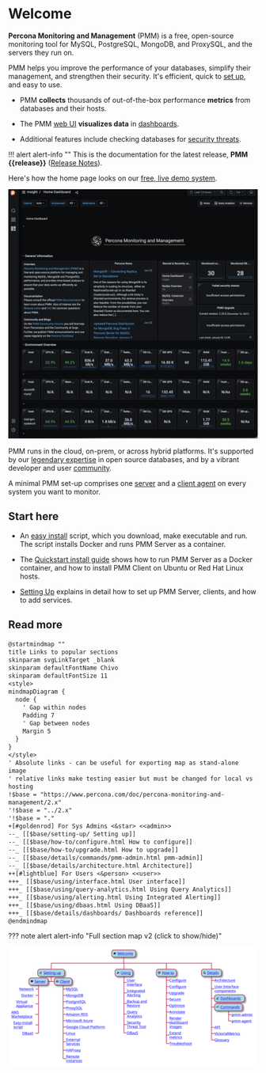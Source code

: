 # Welcome

**Percona Monitoring and Management** (PMM) is a free, open-source monitoring tool for MySQL, PostgreSQL, MongoDB, and ProxySQL, and the servers they run on.

PMM helps you improve the performance of your databases, simplify their management, and strengthen their security. It's efficient, quick to [set up](setting-up/index.md), and easy to use.

- PMM **collects** thousands of out-of-the-box performance **metrics** from databases and their hosts.

- The PMM [web UI](using/interface.md) **visualizes data** in [dashboards](details/dashboards/).

- Additional features include checking databases for [security threats](using/security-threat-tool.md).

!!! alert alert-info ""
This is the documentation for the latest release, **PMM {{release}}** ([Release Notes](release-notes/{{release}}.md)).

Here's how the home page looks on our <a href='https://pmmdemo.percona.com/' target='_blank'>free, live demo system</a>.

<a href='https://pmmdemo.percona.com/' target='_blank'>
    <img src="_images/PMM_Home_Dashboard.png" alt="PMM Demo Home Page" width=800px class="imgcenter"/>
</a>

PMM runs in the cloud, on-prem, or across hybrid platforms. It's supported by our [legendary expertise][percona_services] in open source databases, and by a vibrant developer and user [community].

A minimal PMM set-up comprises one [server](details/architecture.md#pmm-server) and a [client agent](details/architecture.md#pmm-client) on every system you want to monitor.

## Start here

- An [easy install] script, which you download, make executable and run. The script installs Docker and runs PMM Server as a container.

- The [Quickstart install guide] shows how to run PMM Server as a Docker container, and how to install PMM Client on Ubuntu or Red Hat Linux hosts.

- [Setting Up] explains in detail how to set up PMM Server, clients, and how to add services.

## Read more

```plantuml format="svg_object" width="90%" height="90%"
@startmindmap ""
title Links to popular sections
skinparam svgLinkTarget _blank
skinparam defaultFontName Chivo
skinparam defaultFontSize 11
<style>
mindmapDiagram {
  node {
    ' Gap within nodes
    Padding 7
    ' Gap between nodes
    Margin 5
  }
}
</style>
' Absolute links - can be useful for exporting map as stand-alone image
' relative links make testing easier but must be changed for local vs hosting
!$base = "https://www.percona.com/doc/percona-monitoring-and-management/2.x"
'!$base = "../2.x"
'!$base = "."
+[#goldenrod] For Sys Admins <&star> <<admin>>
--_ [[$base/setting-up/ Setting up]]
--_ [[$base/how-to/configure.html How to configure]]
--_ [[$base/how-to/upgrade.html How to upgrade]]
--_ [[$base/details/commands/pmm-admin.html pmm-admin]]
--_ [[$base/details/architecture.html Architecture]]
++[#lightblue] For Users <&person> <<user>>
+++_ [[$base/using/interface.html User interface]]
+++_ [[$base/using/query-analytics.html Using Query Analytics]]
+++_ [[$base/using/alerting.html Using Integrated Alerting]]
+++_ [[$base/using/dbaas.html Using DBaaS]]
+++_ [[$base/details/dashboards/ Dashboards reference]]
@endmindmap
```

??? note alert alert-info "Full section map v2 (click to show/hide)"
  <p>
    <img src="_images/site-nav.svg" />
  </p>

[percona_services]: https://www.percona.com/services
[community]: https://www.percona.com/forums/questions-discussions/percona-monitoring-and-management
[technical preview]: details/glossary.md#technical-preview
[easy install]: setting-up/server/easy-install.md
[setting up]: setting-up/index.md
[quickstart install guide]: https://www.percona.com/software/pmm/quickstart

